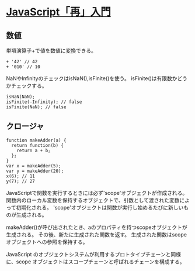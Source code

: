 # [JavaScript「再」入門](https://developer.mozilla.org/ja/docs/Web/JavaScript/A_re-introduction_to_JavaScript)

## 数値

単項演算子+で値を数値に変換できる。

```
+ '42' // 42
+ '010' // 10
```

NaNやInfinityのチェックはisNaN(),isFinite()を使う。
isFinite()は有限数かどうかチェックする。

```
isNaN(NaN);
isFinite(-Infinity); // false
isFinite(NaN); // false
```

## クロージャ

```
function makeAdder(a) {
  return function(b) {
    return a + b;
  };
}
var x = makeAdder(5);
var y = makeAdder(20);
x(6); // 11
y(7); // 27
```

JavaScriptで関数を実行するときには必ず'scope'オブジェクトが作成される。
関数内のローカル変数を保持するオブジェクトで、引数として渡された変数によって初期化される。
'scope'オブジェクトは関数が実行し始めるたびに新しいものが生成される。

makeAdder()が呼び出されたとき、aのプロパティを持つscopeオブジェクトが生成される。
その後、新たに生成された関数を返す。
生成された関数はscopeオブジェクトへの参照を保持する。

JavaScript のオブジェクトシステムが利用するプロトタイプチェーンと同様に、scope オブジェクトはスコープチェーンと呼ばれるチェーンを構成する。
